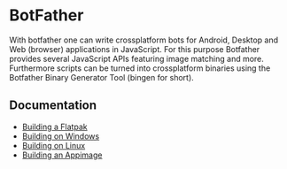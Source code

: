 # BotFather

With botfather one can write crossplatform bots for Android, Desktop and Web (browser) applications in JavaScript.
For this purpose Botfather provides several JavaScript APIs featuring image matching and more.
Furthermore scripts can be turned into crossplatform binaries using the Botfather Binary Generator Tool (bingen for short).

## Documentation

- [Building a Flatpak](docs/building-a-flatpak.md)
- [Building on Windows](docs/building-on-windows-10.md)
- [Building on Linux](docs/building-on-linux.md)
- [Building an Appimage](docs/building-an-appimage.md)